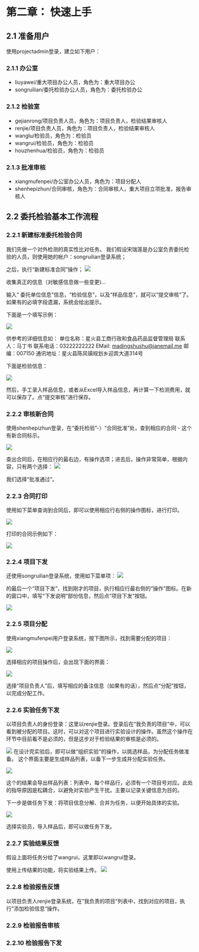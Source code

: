 # 第二章： 快速上手


## 2.1 准备用户
使用projectadmin登录，建立如下用户：
### 2.1.1 办公室
* liuyawei/重大项目办公人员，角色为：重大项目办公
* songruilian/委托检验办公人员，角色为：委托检验办公

### 2.1.2 检验室
* gejianrong/项目负责人员，角色为：项目负责人，检验结果审核人
* renjie/项目负责人员，角色为：项目负责人，检验结果审核人
* wanglu/检验员，角色为：检验员
* wangrui/检验员，角色为：检验员
* houzhenhua/检验员，角色为：检验员


### 2.1.3 批准审核
* xiangmufenpei/办公室办公人员，角色为：项目分配人
* shenhepizhun/合同审核，角色为：合同审核人，重大项目立项批准，报告审核人

## 2.2 委托检验基本工作流程
### 2.2.1 新建标准委托检验合同

我们先做一个对外检测的真实性比对任务。
我们假设宋瑞莲是办公室负责委托检验的人员，则使用她的帐户：songruilian登录系统；

之后，执行“新建标准合同”操作；
![](new-contract.png)




收集真正的信息（对敏感信息做一些变更)...

输入“ 委托单位信息”信息，“检验信息”，以及“样品信息”，就可以“提交审核”了。
如果有的必填字段遗漏，系统会给出提示。

下面是一个填写示例：

![](delegator.png)

供参考的详细信息如：
单位名称：星火县工商行政和食品药品监督管理局
联系人：马丁书
联系电话：03222222222
EMail: madingshushu@janemail.me
邮编：007150
通讯地址：星火县陈风镇规划乡迎宾大道314号


下面是检验信息：

![](test-info.png)







然后，手工录入样品信息，或者从Excel导入样品信息，再计算一下检测费用，就可以保存了。点“提交审核”进行保存。


### 2.2.2 审核新合同

使用shenhepizhun登录，在“委托检验”-〉“合同批准”处，查到相应的合同 - 这个有新合同标示。

![](contract-accept.png)


查出合同后，在相应行的最右边，有操作选项；进去后，操作非常简单，根据内容，只有两个选择：
![](accept-or-reject.png)


我们选择“批准通过”。

### 2.2.3 合同打印
使用如下菜单查询到合同后，即可以使用相应行右侧的操作图标，进行打印。

![](contract-query.png)


打印的合同示例如下：

![](contract-print.png)


### 2.2.4 项目下发

还使用songruilian登录系统，使用如下菜单项：
![](project-dispatch.png)

的最后一个“项目下发”，找到刚才的项目，执行相应行最右侧的“操作”图标。在新的窗口中，填写“下发说明”部份信息，然后点“项目下发”按钮。

![](project-dispatch-2.png)

### 2.2.5 项目分配

使用xiangmufenpei用户登录系统，按下图所示，找到需要分配的项目：

![](project-assign.png)


选择相应的项目操作后，会出现下面的界面：

![](project-assign-2.png)

选择“项目负责人”后，填写相应的备注信息（如果有的话），然后点“分配”按钮，以完成分配工作。


### 2.2.6 实验任务下发
以项目负责人的身份登录：这里以renjie登录。登录后在“我负责的项目”中，可以看到被分配的项目。这时，可以对这个项目进行实验设计的操作。虽然这个操作在环节中目前看不是必须的，但是这步对于检验结果的审核是必须的。

![](design-test.png)
在设计完实验后，即可以做“组织实验“的操作，以挑选样品，为分配任务做准备。
这个界面主要是生成样品列表，以备下一步生成并分配实验任务。

![](orgnize-test.png)

这个的结果会导出样品列表：列表中，每个样品行，必须有一个项目号对应。此处的指导原因是松耦合，以避免对实验产生干扰。主要以记录关键信息为目的。


下一步是做任务下发：将项目信息分解、合并为任务，以便开始具体的实验。

![](assign-test.png)


选择实验员，导入样品后，即可以做任务下发。





### 2.2.7 实验结果反馈
假设上面将任务分给了wangrui，这里即以wangrui登录。

使用上传结果的功能，将实验结果上传。
![](commit-test-result.png)



### 2.2.8 检验报告反馈

以项目负责人renjie登录系统，在”我负责的项目“列表中，找到对应的项目，执行”添加检验信息“操作。





### 2.2.9 检验报告审核


### 2.2.10 检验报告下发



